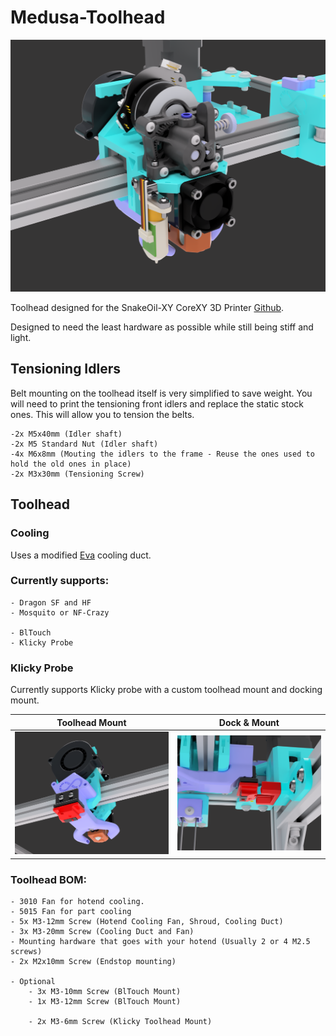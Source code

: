 # Medusa-Toolhead
![FrontView](/img/frontview.png)

Toolhead designed for the SnakeOil-XY CoreXY 3D Printer [Github](https://github.com/ChipCE/SnakeOil-XY).

Designed to need the least hardware as possible while still being stiff and light.

## Tensioning Idlers
Belt mounting on the toolhead itself is very simplified to save weight. You will need to print the tensioning front idlers and replace the static stock ones. This will allow you to tension the belts.

	-2x M5x40mm (Idler shaft)
	-2x M5 Standard Nut (Idler shaft)
	-4x M6x8mm (Mouting the idlers to the frame - Reuse the ones used to hold the old ones in place)
	-2x M3x30mm (Tensioning Screw)
## Toolhead

### Cooling 
Uses a modified [Eva](https://github.com/EVA-3D/eva-main) cooling duct.

### Currently supports:

	- Dragon SF and HF
	- Mosquito or NF-Crazy
	
	- BlTouch
	- Klicky Probe
	
### Klicky Probe
 Currently supports Klicky probe with a custom toolhead mount and docking mount.

Toolhead Mount            |  Dock & Mount
:-------------------------:|:-------------------------:
![backview_klicky](/img/backview_klicky.png)  |  ![mount_klicky](/img/mountview_klicky.png)

### Toolhead BOM: 

	- 3010 Fan for hotend cooling.
	- 5015 Fan for part cooling
	- 5x M3-12mm Screw (Hotend Cooling Fan, Shroud, Cooling Duct)
	- 3x M3-20mm Screw (Cooling Duct and Fan) 
	- Mounting hardware that goes with your hotend (Usually 2 or 4 M2.5 screws)
	- 2x M2x10mm Screw (Endstop mounting)
	
	- Optional
		- 3x M3-10mm Screw (BlTouch Mount)
		- 1x M3-12mm Screw (BlTouch Mount)
		
		- 2x M3-6mm Screw (Klicky Toolhead Mount)
		

	
